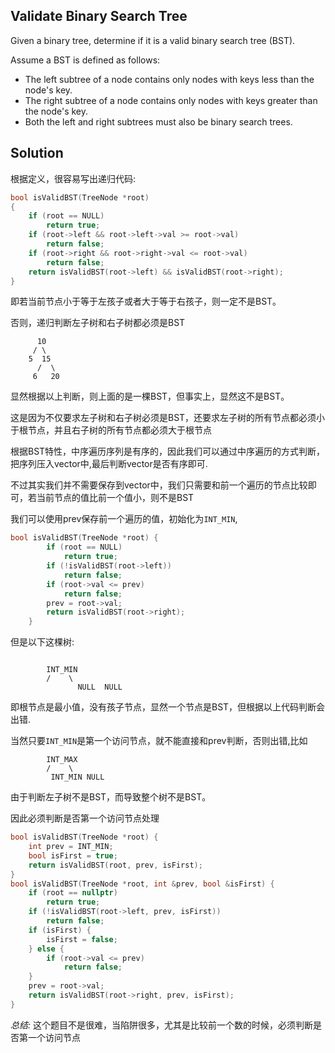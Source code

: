 ## Validate Binary Search Tree

Given a binary tree, determine if it is a valid binary search tree (BST).

Assume a BST is defined as follows:

* The left subtree of a node contains only nodes with keys less than the node's key.
* The right subtree of a node contains only nodes with keys greater than the node's key.
* Both the left and right subtrees must also be binary search trees.

## Solution

根据定义，很容易写出递归代码:
```cpp
bool isValidBST(TreeNode *root)
{
	if (root == NULL)
		return true;
	if (root->left && root->left->val >= root->val)
		return false;
	if (root->right && root->right->val <= root->val)
		return false;
	return isValidBST(root->left) && isValidBST(root->right);
}
```
即若当前节点小于等于左孩子或者大于等于右孩子，则一定不是BST。


否则，递归判断左子树和右子树都必须是BST

```
      10
     / \
    5  15
      /  \
     6   20
```

显然根据以上判断，则上面的是一棵BST，但事实上，显然这不是BST。

这是因为不仅要求左子树和右子树必须是BST，还要求左子树的所有节点都必须小于根节点，并且右子树的所有节点都必须大于根节点

根据BST特性，中序遍历序列是有序的，因此我们可以通过中序遍历的方式判断，把序列压入vector中,最后判断vector是否有序即可.

不过其实我们并不需要保存到vector中，我们只需要和前一个遍历的节点比较即可，若当前节点的值比前一个值小，则不是BST

我们可以使用prev保存前一个遍历的值，初始化为`INT_MIN`, 
```cpp
bool isValidBST(TreeNode *root) {
		if (root == NULL)
			return true;
		if (!isValidBST(root->left))
			return false;
		if (root->val <= prev)
			return false;
		prev = root->val;
		return isValidBST(root->right);
	}
```
但是以下这棵树:
```

		INT_MIN
		/    \
               NULL  NULL
```
即根节点是最小值，没有孩子节点，显然一个节点是BST，但根据以上代码判断会出错.

当然只要`INT_MIN`是第一个访问节点，就不能直接和prev判断，否则出错,比如
```
		INT_MAX
		/    \
	     INT_MIN NULL
```
由于判断左子树不是BST，而导致整个树不是BST。

因此必须判断是否第一个访问节点处理
```cpp
bool isValidBST(TreeNode *root) {
	int prev = INT_MIN;
	bool isFirst = true;
	return isValidBST(root, prev, isFirst);
}
bool isValidBST(TreeNode *root, int &prev, bool &isFirst) {
	if (root == nullptr)
		return true;
	if (!isValidBST(root->left, prev, isFirst))
		return false;
	if (isFirst) {
		isFirst = false;
	} else {
		if (root->val <= prev)
			return false;
	}
	prev = root->val;
	return isValidBST(root->right, prev, isFirst);
}
```

*总结:* 这个题目不是很难，当陷阱很多，尤其是比较前一个数的时候，必须判断是否第一个访问节点
